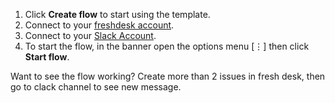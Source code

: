 1. Click **Create flow** to start using the template.
2. Connect to your [freshdesk account](https://www.ibm.com/docs/en/app-connect/containers_cd?topic=apps-freshdesk#index__connect).
3. Connect to your [Slack Account](https://www.ibm.com/docs/en/app-connect/cloud?topic=slack-connecting-from-app-connect-cloud).
4. To start the flow, in the banner open the options menu [&#8942;] then click **Start flow**.

Want to see the flow working? Create more than 2 issues in fresh desk, then go to clack channel to see new message.

